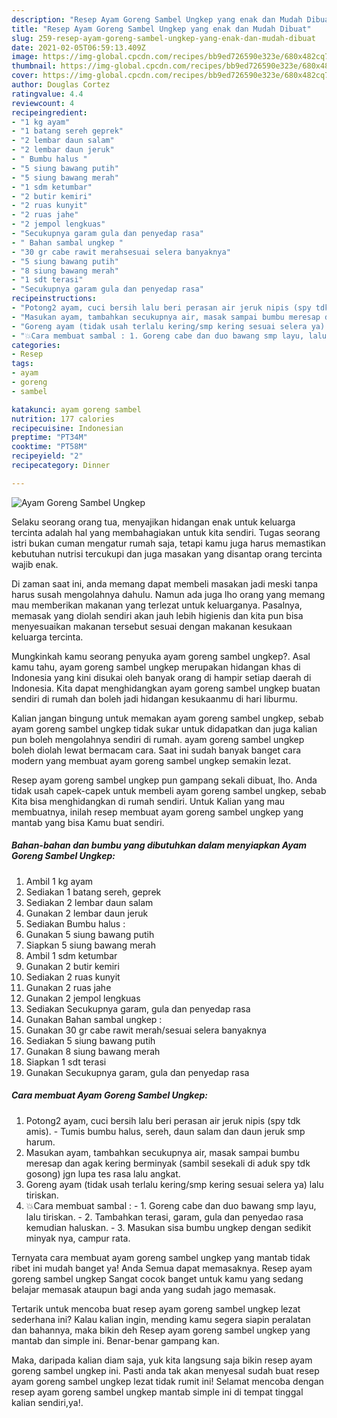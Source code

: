 ```yaml
---
description: "Resep Ayam Goreng Sambel Ungkep yang enak dan Mudah Dibuat"
title: "Resep Ayam Goreng Sambel Ungkep yang enak dan Mudah Dibuat"
slug: 259-resep-ayam-goreng-sambel-ungkep-yang-enak-dan-mudah-dibuat
date: 2021-02-05T06:59:13.409Z
image: https://img-global.cpcdn.com/recipes/bb9ed726590e323e/680x482cq70/ayam-goreng-sambel-ungkep-foto-resep-utama.jpg
thumbnail: https://img-global.cpcdn.com/recipes/bb9ed726590e323e/680x482cq70/ayam-goreng-sambel-ungkep-foto-resep-utama.jpg
cover: https://img-global.cpcdn.com/recipes/bb9ed726590e323e/680x482cq70/ayam-goreng-sambel-ungkep-foto-resep-utama.jpg
author: Douglas Cortez
ratingvalue: 4.4
reviewcount: 4
recipeingredient:
- "1 kg ayam"
- "1 batang sereh geprek"
- "2 lembar daun salam"
- "2 lembar daun jeruk"
- " Bumbu halus "
- "5 siung bawang putih"
- "5 siung bawang merah"
- "1 sdm ketumbar"
- "2 butir kemiri"
- "2 ruas kunyit"
- "2 ruas jahe"
- "2 jempol lengkuas"
- "Secukupnya garam gula dan penyedap rasa"
- " Bahan sambal ungkep "
- "30 gr cabe rawit merahsesuai selera banyaknya"
- "5 siung bawang putih"
- "8 siung bawang merah"
- "1 sdt terasi"
- "Secukupnya garam gula dan penyedap rasa"
recipeinstructions:
- "Potong2 ayam, cuci bersih lalu beri perasan air jeruk nipis (spy tdk amis). Tumis bumbu halus, sereh, daun salam dan daun jeruk smp harum."
- "Masukan ayam, tambahkan secukupnya air, masak sampai bumbu meresap dan agak kering berminyak (sambil sesekali di aduk spy tdk gosong) jgn lupa tes rasa lalu angkat."
- "Goreng ayam (tidak usah terlalu kering/smp kering sesuai selera ya) lalu tiriskan."
- "💥Cara membuat sambal : 1. Goreng cabe dan duo bawang smp layu, lalu tiriskan. 2. Tambahkan terasi, garam, gula dan penyedao rasa kemudian haluskan. 3. Masukan sisa bumbu ungkep dengan sedikit minyak nya, campur rata."
categories:
- Resep
tags:
- ayam
- goreng
- sambel

katakunci: ayam goreng sambel 
nutrition: 177 calories
recipecuisine: Indonesian
preptime: "PT34M"
cooktime: "PT58M"
recipeyield: "2"
recipecategory: Dinner

---
```



![Ayam Goreng Sambel Ungkep](https://img-global.cpcdn.com/recipes/bb9ed726590e323e/680x482cq70/ayam-goreng-sambel-ungkep-foto-resep-utama.jpg)

Selaku seorang orang tua, menyajikan hidangan enak untuk keluarga tercinta adalah hal yang membahagiakan untuk kita sendiri. Tugas seorang istri bukan cuman mengatur rumah saja, tetapi kamu juga harus memastikan kebutuhan nutrisi tercukupi dan juga masakan yang disantap orang tercinta wajib enak.

Di zaman  saat ini, anda memang dapat membeli masakan jadi meski tanpa harus susah mengolahnya dahulu. Namun ada juga lho orang yang memang mau memberikan makanan yang terlezat untuk keluarganya. Pasalnya, memasak yang diolah sendiri akan jauh lebih higienis dan kita pun bisa menyesuaikan makanan tersebut sesuai dengan makanan kesukaan keluarga tercinta. 



Mungkinkah kamu seorang penyuka ayam goreng sambel ungkep?. Asal kamu tahu, ayam goreng sambel ungkep merupakan hidangan khas di Indonesia yang kini disukai oleh banyak orang di hampir setiap daerah di Indonesia. Kita dapat menghidangkan ayam goreng sambel ungkep buatan sendiri di rumah dan boleh jadi hidangan kesukaanmu di hari liburmu.

Kalian jangan bingung untuk memakan ayam goreng sambel ungkep, sebab ayam goreng sambel ungkep tidak sukar untuk didapatkan dan juga kalian pun boleh mengolahnya sendiri di rumah. ayam goreng sambel ungkep boleh diolah lewat bermacam cara. Saat ini sudah banyak banget cara modern yang membuat ayam goreng sambel ungkep semakin lezat.

Resep ayam goreng sambel ungkep pun gampang sekali dibuat, lho. Anda tidak usah capek-capek untuk membeli ayam goreng sambel ungkep, sebab Kita bisa menghidangkan di rumah sendiri. Untuk Kalian yang mau membuatnya, inilah resep membuat ayam goreng sambel ungkep yang mantab yang bisa Kamu buat sendiri.

<!--inarticleads1-->

##### Bahan-bahan dan bumbu yang dibutuhkan dalam menyiapkan Ayam Goreng Sambel Ungkep:

1. Ambil 1 kg ayam
1. Sediakan 1 batang sereh, geprek
1. Sediakan 2 lembar daun salam
1. Gunakan 2 lembar daun jeruk
1. Sediakan  Bumbu halus :
1. Gunakan 5 siung bawang putih
1. Siapkan 5 siung bawang merah
1. Ambil 1 sdm ketumbar
1. Gunakan 2 butir kemiri
1. Sediakan 2 ruas kunyit
1. Gunakan 2 ruas jahe
1. Gunakan 2 jempol lengkuas
1. Sediakan Secukupnya garam, gula dan penyedap rasa
1. Gunakan  Bahan sambal ungkep :
1. Gunakan 30 gr cabe rawit merah/sesuai selera banyaknya
1. Sediakan 5 siung bawang putih
1. Gunakan 8 siung bawang merah
1. Siapkan 1 sdt terasi
1. Gunakan Secukupnya garam, gula dan penyedap rasa




<!--inarticleads2-->

##### Cara membuat Ayam Goreng Sambel Ungkep:

1. Potong2 ayam, cuci bersih lalu beri perasan air jeruk nipis (spy tdk amis). - Tumis bumbu halus, sereh, daun salam dan daun jeruk smp harum.
1. Masukan ayam, tambahkan secukupnya air, masak sampai bumbu meresap dan agak kering berminyak (sambil sesekali di aduk spy tdk gosong) jgn lupa tes rasa lalu angkat.
1. Goreng ayam (tidak usah terlalu kering/smp kering sesuai selera ya) lalu tiriskan.
1. 💥Cara membuat sambal : - 1. Goreng cabe dan duo bawang smp layu, lalu tiriskan. - 2. Tambahkan terasi, garam, gula dan penyedao rasa kemudian haluskan. - 3. Masukan sisa bumbu ungkep dengan sedikit minyak nya, campur rata.




Ternyata cara membuat ayam goreng sambel ungkep yang mantab tidak ribet ini mudah banget ya! Anda Semua dapat memasaknya. Resep ayam goreng sambel ungkep Sangat cocok banget untuk kamu yang sedang belajar memasak ataupun bagi anda yang sudah jago memasak.

Tertarik untuk mencoba buat resep ayam goreng sambel ungkep lezat sederhana ini? Kalau kalian ingin, mending kamu segera siapin peralatan dan bahannya, maka bikin deh Resep ayam goreng sambel ungkep yang mantab dan simple ini. Benar-benar gampang kan. 

Maka, daripada kalian diam saja, yuk kita langsung saja bikin resep ayam goreng sambel ungkep ini. Pasti anda tak akan menyesal sudah buat resep ayam goreng sambel ungkep lezat tidak rumit ini! Selamat mencoba dengan resep ayam goreng sambel ungkep mantab simple ini di tempat tinggal kalian sendiri,ya!.

